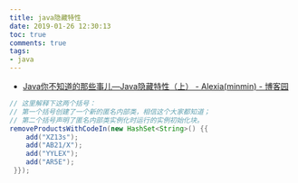 ```yaml
---
title: java隐藏特性
date: 2019-01-26 12:30:13
toc: true
comments: true
tags:
- java
---
```


- [Java你不知道的那些事儿—Java隐藏特性（上） - Alexia(minmin) - 博客园](http://www.cnblogs.com/lanxuezaipiao/p/3460373.html)
```java
// 这里解释下这两个括号：
// 第一个括号创建了一个新的匿名内部类，相信这个大家都知道；
// 第二个括号声明了匿名内部类实例化时运行的实例初始化块。
removeProductsWithCodeIn(new HashSet<String>() {{
    add("XZ13s");
    add("AB21/X");
    add("YYLEX");
    add("AR5E");
 }});
```